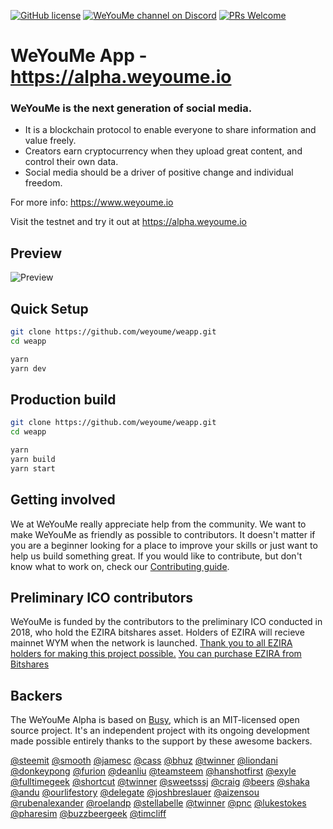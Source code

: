 [![GitHub license](https://img.shields.io/badge/license-MIT-blue.svg)](https://raw.githubusercontent.com/busyorg/busy/new-design/LICENSE)
[![WeYouMe channel on Discord](https://img.shields.io/badge/chat-discord-738bd7.svg)](https://discord.gg/QztnDQc)
[![PRs Welcome](https://img.shields.io/badge/PRs-welcome-brightgreen.svg)](http://makeapullrequest.com)

# WeYouMe App - https://alpha.weyoume.io

### WeYouMe is the next generation of social media. 

* It is a blockchain protocol to enable everyone to share information and value freely. 
* Creators earn cryptocurrency when they upload great content, and control their own data. 
* Social media should be a driver of positive change and individual freedom.

For more info: https://www.weyoume.io

Visit the testnet and try it out at https://alpha.weyoume.io

## Preview

![Preview](https://ipfs.busy.org/ipfs/QmZRjP1aPYKznYW4FUadJnUsAKvmGyzqqD1n2fbWi2XFrs)

## Quick Setup

```bash
git clone https://github.com/weyoume/weapp.git
cd weapp

yarn
yarn dev
```

## Production build

```bash
git clone https://github.com/weyoume/weapp.git
cd weapp

yarn
yarn build
yarn start
```

## Getting involved

We at WeYouMe really appreciate help from the community. We want to make WeYouMe as friendly as possible to contributors. It doesn't matter if you are a beginner looking for a place to improve your skills or just want to help us build something great.
If you would like to contribute, but don't know what to work on, check our [Contributing guide][contributing].

## Preliminary ICO contributors

WeYouMe is funded by the contributors to the preliminary ICO conducted in 2018, who hold the EZIRA bitshares asset.
Holders of EZIRA will recieve mainnet WYM when the network is launched.
[Thank you to all EZIRA holders for making this project possible.](http://www.bts.ai/a/EZIRA)
[You can purchase EZIRA from Bitshares](https://exchange.weyoume.io/market/EZIRA_BTS)

## Backers

The WeYouMe Alpha is based on [Busy](https://busy.org), which is an MIT-licensed open source project. It's an independent project with its ongoing development made possible entirely thanks to the support by these awesome backers.

[@steemit](https://busy.org/@steemit)
[@smooth](https://busy.org/@smooth)
[@jamesc](https://busy.org/@jamesc)
[@cass](https://busy.org/@cass)
[@bhuz](https://busy.org/@bhuz)
[@twinner](https://busy.org/@twinner)
[@liondani](https://busy.org/@liondani)
[@donkeypong](https://busy.org/@donkeypong)
[@furion](https://busy.org/@furion)
[@deanliu](https://busy.org/@deanliu)
[@teamsteem](https://busy.org/@teamsteem)
[@hanshotfirst](https://busy.org/@hanshotfirst)
[@exyle](https://busy.org/@exyle)
[@fulltimegeek](https://busy.org/@fulltimegeek)
[@shortcut](https://busy.org/@shortcut)
[@twinner](https://busy.org/@twinner)
[@sweetsssj](https://busy.org/@sweetsssj)
[@craig](https://busy.org/@craig)
[@beers](https://busy.org/@beers)
[@shaka](https://busy.org/@shaka)
[@andu](https://busy.org/@andu)
[@ourlifestory](https://busy.org/@ourlifestory)
[@delegate](https://busy.org/@delegate)
[@joshbreslauer](https://busy.org/@joshbreslauer)
[@aizensou](https://busy.org/@aizensou)
[@rubenalexander](https://busy.org/@rubenalexander)
[@roelandp](https://busy.org/@roelandp)
[@stellabelle](https://busy.org/@stellabelle)
[@twinner](https://busy.org/@twinner)
[@pnc](https://busy.org/@pnc)
[@lukestokes](https://busy.org/@lukestokes)
[@pharesim](https://busy.org/@pharesim)
[@buzzbeergeek](https://busy.org/@buzzbeergeek)
[@timcliff](https://busy.org/@timcliff)

[contributing]: ./docs/CONTRIBUTING.md
